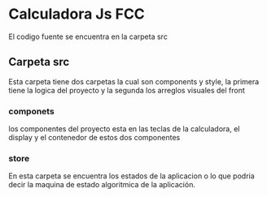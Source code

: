 # Calculadora Js FCC

El codigo fuente se encuentra en la carpeta src

## Carpeta src

Esta carpeta tiene dos carpetas la cual son components y style, la primera
tiene la logica del proyecto y la segunda los arreglos visuales del front

### componets

los componentes del proyecto esta en las teclas de la calculadora, el display
y el contenedor de estos dos componentes

### store

En esta carpeta se encuentra los estados de la aplicacion o lo que podria decir
la maquina de estado algoritmica de la aplicación.


